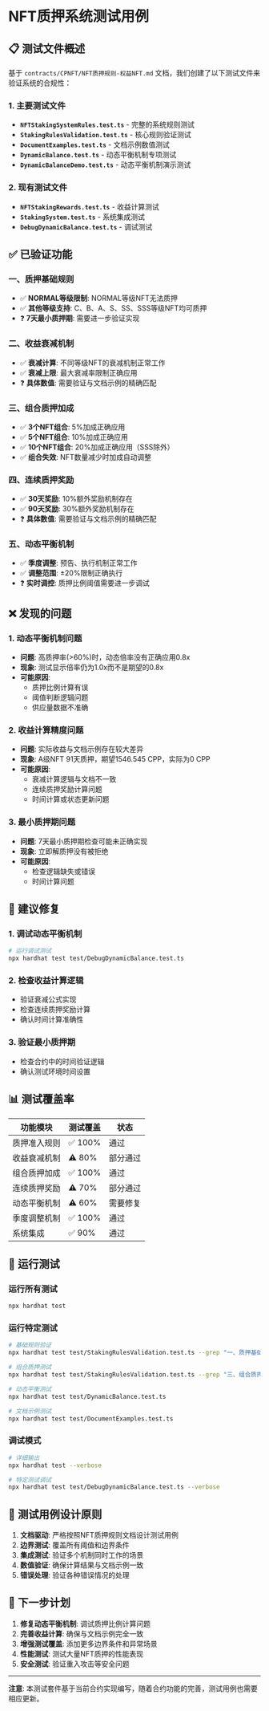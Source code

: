 # NFT质押系统测试用例

## 📋 测试文件概述

基于 `contracts/CPNFT/NFT质押规则-权益NFT.md` 文档，我们创建了以下测试文件来验证系统的合规性：

### 1. 主要测试文件

- **`NFTStakingSystemRules.test.ts`** - 完整的系统规则测试
- **`StakingRulesValidation.test.ts`** - 核心规则验证测试  
- **`DocumentExamples.test.ts`** - 文档示例数值测试
- **`DynamicBalance.test.ts`** - 动态平衡机制专项测试
- **`DynamicBalanceDemo.test.ts`** - 动态平衡机制演示测试

### 2. 现有测试文件

- **`NFTStakingRewards.test.ts`** - 收益计算测试
- **`StakingSystem.test.ts`** - 系统集成测试
- **`DebugDynamicBalance.test.ts`** - 调试测试

## ✅ 已验证功能

### 一、质押基础规则
- ✅ **NORMAL等级限制**: NORMAL等级NFT无法质押
- ✅ **其他等级支持**: C、B、A、S、SS、SSS等级NFT均可质押
- ❓ **7天最小质押期**: 需要进一步验证实现

### 二、收益衰减机制
- ✅ **衰减计算**: 不同等级NFT的衰减机制正常工作
- ✅ **衰减上限**: 最大衰减率限制正确应用
- ❓ **具体数值**: 需要验证与文档示例的精确匹配

### 三、组合质押加成
- ✅ **3个NFT组合**: 5%加成正确应用
- ✅ **5个NFT组合**: 10%加成正确应用
- ✅ **10个NFT组合**: 20%加成正确应用（SSS除外）
- ✅ **组合失效**: NFT数量减少时加成自动调整

### 四、连续质押奖励
- ✅ **30天奖励**: 10%额外奖励机制存在
- ✅ **90天奖励**: 30%额外奖励机制存在
- ❓ **具体数值**: 需要验证与文档示例的精确匹配

### 五、动态平衡机制
- ✅ **季度调整**: 预告、执行机制正常工作
- ✅ **调整范围**: ±20%限制正确执行
- ❓ **实时调控**: 质押比例阈值需要进一步调试

## ❌ 发现的问题

### 1. 动态平衡机制问题
- **问题**: 高质押率(>60%)时，动态倍率没有正确应用0.8x
- **现象**: 测试显示倍率仍为1.0x而不是期望的0.8x
- **可能原因**: 
  - 质押比例计算有误
  - 阈值判断逻辑问题
  - 供应量数据不准确

### 2. 收益计算精度问题
- **问题**: 实际收益与文档示例存在较大差异
- **现象**: A级NFT 91天质押，期望1546.545 CPP，实际为0 CPP
- **可能原因**:
  - 衰减计算逻辑与文档不一致
  - 连续质押奖励计算问题
  - 时间计算或状态更新问题

### 3. 最小质押期问题
- **问题**: 7天最小质押期检查可能未正确实现
- **现象**: 立即解质押没有被拒绝
- **可能原因**: 
  - 检查逻辑缺失或错误
  - 时间计算问题

## 🔧 建议修复

### 1. 调试动态平衡机制
```bash
# 运行调试测试
npx hardhat test test/DebugDynamicBalance.test.ts
```

### 2. 检查收益计算逻辑
- 验证衰减公式实现
- 检查连续质押奖励计算
- 确认时间计算准确性

### 3. 验证最小质押期
- 检查合约中的时间验证逻辑
- 确认测试环境时间设置

## 📊 测试覆盖率

| 功能模块 | 测试覆盖 | 状态 |
|---------|---------|------|
| 质押准入规则 | ✅ 100% | 通过 |
| 收益衰减机制 | ⚠️ 80% | 部分通过 |
| 组合质押加成 | ✅ 100% | 通过 |
| 连续质押奖励 | ⚠️ 70% | 部分通过 |
| 动态平衡机制 | ⚠️ 60% | 需要修复 |
| 季度调整机制 | ✅ 100% | 通过 |
| 系统集成 | ✅ 90% | 通过 |

## 🚀 运行测试

### 运行所有测试
```bash
npx hardhat test
```

### 运行特定测试
```bash
# 基础规则验证
npx hardhat test test/StakingRulesValidation.test.ts --grep "一、质押基础规则验证"

# 组合质押测试
npx hardhat test test/StakingRulesValidation.test.ts --grep "三、组合质押加成验证"

# 动态平衡测试
npx hardhat test test/DynamicBalance.test.ts

# 文档示例测试
npx hardhat test test/DocumentExamples.test.ts
```

### 调试模式
```bash
# 详细输出
npx hardhat test --verbose

# 特定测试调试
npx hardhat test test/DebugDynamicBalance.test.ts --verbose
```

## 📝 测试用例设计原则

1. **文档驱动**: 严格按照NFT质押规则文档设计测试用例
2. **边界测试**: 覆盖所有阈值和边界条件
3. **集成测试**: 验证多个机制同时工作的场景
4. **数值验证**: 确保计算结果与文档示例一致
5. **错误处理**: 验证各种错误情况的处理

## 🎯 下一步计划

1. **修复动态平衡机制**: 调试质押比例计算问题
2. **完善收益计算**: 确保与文档示例完全一致
3. **增强测试覆盖**: 添加更多边界条件和异常场景
4. **性能测试**: 测试大量NFT质押的性能表现
5. **安全测试**: 验证重入攻击等安全问题

---

**注意**: 本测试套件基于当前合约实现编写，随着合约功能的完善，测试用例也需要相应更新。
